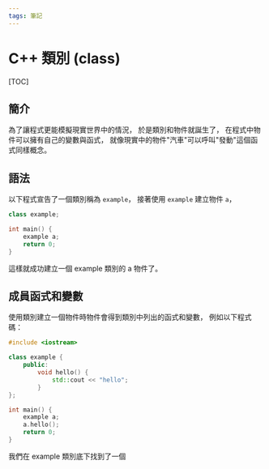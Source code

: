 ```yaml
---
tags: 筆記
---
```


# C++ 類別 (class)

[TOC]

## 簡介

為了讓程式更能模擬現實世界中的情況，
於是類別和物件就誕生了，
在程式中物件可以擁有自己的變數與函式，
就像現實中的物件"汽車"可以呼叫"發動"這個函式同樣概念。

## 語法

以下程式宣告了一個類別稱為 `example`，
接著使用 `example` 建立物件 `a`，

```cpp
class example;

int main() {
    example a;
    return 0;
}
```

這樣就成功建立一個 example 類別的 a 物件了。

## 成員函式和變數

使用類別建立一個物件時物件會得到類別中列出的函式和變數，
例如以下程式碼：

```cpp
#include <iostream>

class example {
    public:
        void hello() {
            std::cout << "hello";
        }
};

int main() {
    example a;
    a.hello();
    return 0;
}
```

我們在 example 類別底下找到了一個